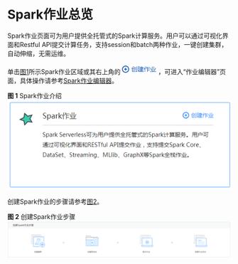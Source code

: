 # Spark作业总览<a name="dli_01_0390"></a>

Spark作业页面可为用户提供全托管式的Spark计算服务。用户可以通过可视化界面和Restful API提交计算任务，支持session和batch两种作业，一键创建集群，自动伸缩，无需运维。

单击[图1](#fig71678123258)所示Spark作业区域或其右上角的![](figures/icon-创建作业.png)，可进入“作业编辑器”页面，具体操作请参考[Spark作业编辑器](Spark作业编辑器.md)。

**图 1**  Spark作业介绍<a name="fig71678123258"></a>  
![](figures/Spark作业介绍.png "Spark作业介绍")

创建Spark作业的步骤请参考[图2](#fig040011258154)。

**图 2**  创建Spark作业步骤<a name="fig040011258154"></a>  
![](figures/创建Spark作业步骤.png "创建Spark作业步骤")

